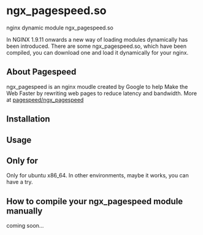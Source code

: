 # ngx_pagespeed.so
nginx dynamic module ngx_pagespeed.so

In NGINX 1.9.11 onwards a new way of loading modules dynamically has been introduced.
There are some ngx_pagespeed.so, which have been compiled, you can download one and load it dynamically for your nginx.

## About Pagespeed

ngx_pagespeed is an nginx moudle created by Google to help Make the Web Faster by rewriting web pages to reduce latency and bandwidth. More at [pagespeed/ngx_pagespeed](https://github.com/pagespeed/ngx_pagespeed)

## Installation


## Usage


## Only for

Only for ubuntu x86_64. In other environments, maybe it works, you can have a try.

## How to compile your ngx_pagespeed module manually
coming soon...